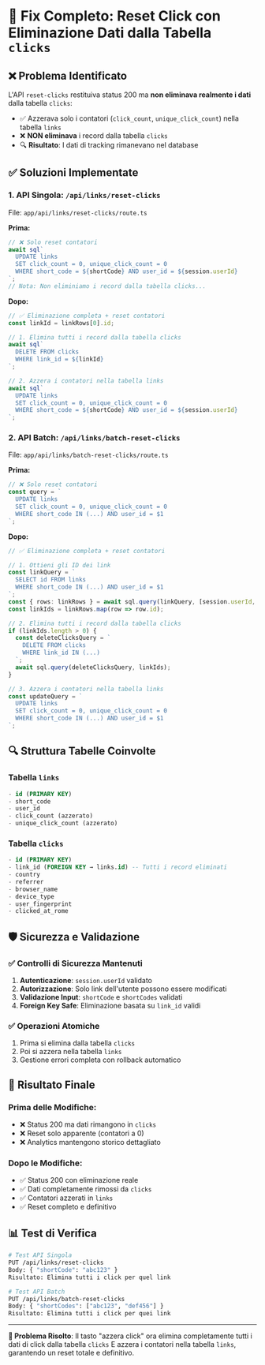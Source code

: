 # 🔧 Fix Completo: Reset Click con Eliminazione Dati dalla Tabella `clicks`

## ❌ **Problema Identificato**

L'API `reset-clicks` restituiva status 200 ma **non eliminava realmente i dati** dalla tabella `clicks`:
- ✅ Azzerava solo i contatori (`click_count`, `unique_click_count`) nella tabella `links`
- ❌ **NON eliminava** i record dalla tabella `clicks`
- 🔍 **Risultato**: I dati di tracking rimanevano nel database

## ✅ **Soluzioni Implementate**

### 1. **API Singola: `/api/links/reset-clicks`**
File: `app/api/links/reset-clicks/route.ts`

**Prima:**
```typescript
// ❌ Solo reset contatori
await sql`
  UPDATE links
  SET click_count = 0, unique_click_count = 0
  WHERE short_code = ${shortCode} AND user_id = ${session.userId}
`;
// Nota: Non eliminiamo i record dalla tabella clicks...
```

**Dopo:**
```typescript
// ✅ Eliminazione completa + reset contatori
const linkId = linkRows[0].id;

// 1. Elimina tutti i record dalla tabella clicks
await sql`
  DELETE FROM clicks
  WHERE link_id = ${linkId}
`;

// 2. Azzera i contatori nella tabella links
await sql`
  UPDATE links
  SET click_count = 0, unique_click_count = 0
  WHERE short_code = ${shortCode} AND user_id = ${session.userId}
`;
```

### 2. **API Batch: `/api/links/batch-reset-clicks`**
File: `app/api/links/batch-reset-clicks/route.ts`

**Prima:**
```typescript
// ❌ Solo reset contatori
const query = `
  UPDATE links 
  SET click_count = 0, unique_click_count = 0 
  WHERE short_code IN (...) AND user_id = $1
`;
```

**Dopo:**
```typescript
// ✅ Eliminazione completa + reset contatori

// 1. Ottieni gli ID dei link
const linkQuery = `
  SELECT id FROM links 
  WHERE short_code IN (...) AND user_id = $1
`;
const { rows: linkRows } = await sql.query(linkQuery, [session.userId, ...shortCodes]);
const linkIds = linkRows.map(row => row.id);

// 2. Elimina tutti i record dalla tabella clicks
if (linkIds.length > 0) {
  const deleteClicksQuery = `
    DELETE FROM clicks
    WHERE link_id IN (...)
  `;
  await sql.query(deleteClicksQuery, linkIds);
}

// 3. Azzera i contatori nella tabella links
const updateQuery = `
  UPDATE links 
  SET click_count = 0, unique_click_count = 0 
  WHERE short_code IN (...) AND user_id = $1
`;
```

## 🔍 **Struttura Tabelle Coinvolte**

### Tabella `links`
```sql
- id (PRIMARY KEY)
- short_code
- user_id
- click_count (azzerato)
- unique_click_count (azzerato)
```

### Tabella `clicks`
```sql
- id (PRIMARY KEY)
- link_id (FOREIGN KEY → links.id) -- Tutti i record eliminati
- country
- referrer
- browser_name
- device_type
- user_fingerprint
- clicked_at_rome
```

## 🛡️ **Sicurezza e Validazione**

### ✅ **Controlli di Sicurezza Mantenuti**
1. **Autenticazione**: `session.userId` validato
2. **Autorizzazione**: Solo link dell'utente possono essere modificati
3. **Validazione Input**: `shortCode` e `shortCodes` validati
4. **Foreign Key Safe**: Eliminazione basata su `link_id` validi

### ✅ **Operazioni Atomiche**
1. Prima si elimina dalla tabella `clicks`
2. Poi si azzera nella tabella `links`
3. Gestione errori completa con rollback automatico

## 🎯 **Risultato Finale**

### **Prima delle Modifiche:**
- ❌ Status 200 ma dati rimangono in `clicks`
- ❌ Reset solo apparente (contatori a 0)
- ❌ Analytics mantengono storico dettagliato

### **Dopo le Modifiche:**
- ✅ Status 200 con eliminazione reale
- ✅ Dati completamente rimossi da `clicks`
- ✅ Contatori azzerati in `links`
- ✅ Reset completo e definitivo

## 📊 **Test di Verifica**

```bash
# Test API Singola
PUT /api/links/reset-clicks
Body: { "shortCode": "abc123" }
Risultato: Elimina tutti i click per quel link

# Test API Batch  
PUT /api/links/batch-reset-clicks
Body: { "shortCodes": ["abc123", "def456"] }
Risultato: Elimina tutti i click per quei link
```

---
**🎯 Problema Risolto**: Il tasto "azzera click" ora elimina completamente tutti i dati di click dalla tabella `clicks` E azzera i contatori nella tabella `links`, garantendo un reset totale e definitivo.
